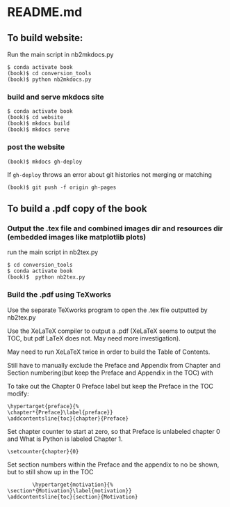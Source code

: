 # README.md

## To build website:

Run the main script in nb2mkdocs.py

```
$ conda activate book
(book)$ cd conversion_tools
(book)$ python nb2mkdocs.py
```

### build and serve mkdocs site

```text
$ conda activate book
(book)$ cd website
(book)$ mkdocs build
(book)$ mkdocs serve
```

### post the website

```text
(book)$ mkdocs gh-deploy
```

If ```gh-deploy``` throws an error about git histories not merging or matching

```
(book)$ git push -f origin gh-pages
```

## To build a .pdf copy of the book

### Output the .tex file and combined images dir and resources dir (embedded images like matplotlib plots)

run the main script in nb2tex.py

```
$ cd conversion_tools
$ conda activate book
(book)$  python nb2tex.py
```

### Build the .pdf using TeXworks

Use the separate TeXworks program to open the .tex file outputted by nb2tex.py

Use the XeLaTeX compiler to output a .pdf (XeLaTeX seems to output the TOC, but pdf LaTeX does not. May need more investigation).

May need to run XeLaTeX twice in order to build the Table of Contents.

Still have to manually exclude the Preface and Appendix from Chapter and Section numbering(but keep the Preface and Appendix in the TOC) with

To take out the Chapter 0 Preface label but keep the Preface in the TOC modify:

```
\hypertarget{preface}{%
\chapter*{Preface}\label{preface}}
\addcontentsline{toc}{chapter}{Preface}
```

Set chapter counter to start at zero, so that Preface is unlabeled chapter 0 and What is Python is labeled Chapter 1.

```
\setcounter{chapter}{0}
```

Set section numbers within the Preface and the appendix to no be shown, but to still show up in the TOC

```
        \hypertarget{motivation}{%
\section*{Motivation}\label{motivation}}
\addcontentsline{toc}{section}{Motivation}
```

